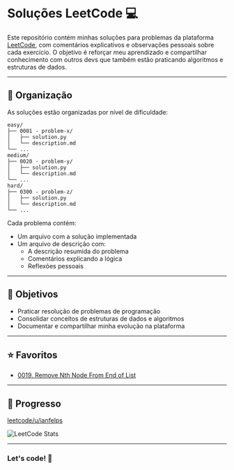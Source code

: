 # Soluções LeetCode 💻

Este repositório contém minhas soluções para problemas da plataforma [LeetCode](https://leetcode.com/), com comentários explicativos e observações pessoais sobre cada exercício. O objetivo é reforçar meu aprendizado e compartilhar conhecimento com outros devs que também estão praticando algoritmos e estruturas de dados.

---

## 📁 Organização

As soluções estão organizadas por nível de dificuldade:

```
easy/
├── 0001 - problem-x/
│   ├── solution.py
│   └── description.md
└── ...
medium/
├── 0020 - problem-y/
│   ├── solution.py
│   └── description.md
└── ...
hard/
├── 0300 - problem-z/
│   ├── solution.py
│   └── description.md
└── ...

```

Cada problema contém:
- Um arquivo com a solução implementada
- Um arquivo de descrição com:
  - A descrição resumida do problema
  - Comentários explicando a lógica
  - Reflexões pessoais

---

## 📌 Objetivos

- Praticar resolução de problemas de programação
- Consolidar conceitos de estruturas de dados e algoritmos
- Documentar e compartilhar minha evolução na plataforma

---

## ⭐ Favoritos

- [0019. Remove Nth Node From End of List](./medium/0019%20-%20remove-nth-node-from-end-of-list/description.md)

---

## 🧠 Progresso

[leetcode/u/ianfelps](https://leetcode.com/u/ianfelps/)

![LeetCode Stats](https://leetcard.jacoblin.cool/ianfelps?theme=dark&font=IBM%20Plex%20Sans%20Arabic&ext=heatmap)

---

### Let's code! 💪
